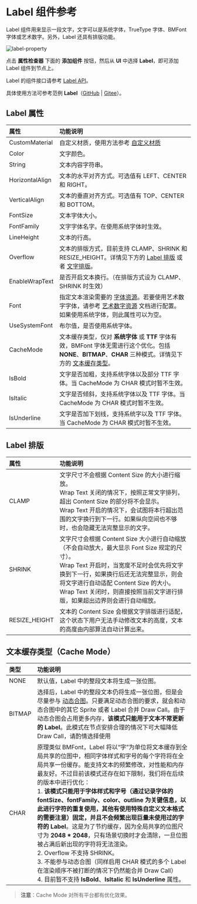# Label 组件参考

Label 组件用来显示一段文字，文字可以是系统字体，TrueType 字体、BMFont 字体或艺术数字。另外，Label 还具有排版功能。

![label-property](./label/label-property.png)

点击 **属性检查器** 下面的 **添加组件** 按钮，然后从 **UI** 中选择 **Label**，即可添加 Label 组件到节点上。

Label 的组件接口请参考 [Label API](__APIDOC__/zh/result?keyword=Label)。

具体使用方法可参考范例 **Label**（[GitHub](https://github.com/cocos-creator/test-cases-3d/tree/v3.5/assets/cases/ui/02.label) | [Gitee](https://gitee.com/mirrors_cocos-creator/test-cases-3d/tree/v3.5/assets/cases/ui/02.label)）。

## Label 属性

| 属性 |   功能说明
| :-------------- | :----------- |
| CustomMaterial | 自定义材质，使用方法参考 [自定义材质](../engine/ui-material.md)
| Color | 文字颜色。
| String | 文本内容字符串。
| HorizontalAlign | 文本的水平对齐方式。可选值有 LEFT、CENTER 和 RIGHT。
| VerticalAlign | 文本的垂直对齐方式。可选值有 TOP、CENTER 和 BOTTOM。
| FontSize | 文本字体大小。
| FontFamily | 文字字体名字。在使用系统字体时生效。
| LineHeight | 文本的行高。
| Overflow | 文本的排版方式，目前支持 CLAMP、SHRINK 和 RESIZE_HEIGHT。详情见下方的 [Label 排版](#label-%E6%8E%92%E7%89%88) 或者 [文字排版](../engine/label-layout.md)。
| EnableWrapText | 是否开启文本换行。（在排版方式设为 CLAMP、SHRINK 时生效）
| Font | 指定文本渲染需要的 [字体资源](../../../asset/font.md)。若要使用艺术数字字体，请参考 [艺术数字资源](../../../asset/label-atlas.md) 文档进行配置。<br>如果使用系统字体，则此属性可以为空。
| UseSystemFont | 布尔值，是否使用系统字体。
| CacheMode | 文本缓存类型，仅对 **系统字体** 或 **TTF** 字体有效，BMFont 字体无需进行这个优化。包括 **NONE**、**BITMAP**、**CHAR** 三种模式。详情见下方的 [文本缓存类型](#%E6%96%87%E6%9C%AC%E7%BC%93%E5%AD%98%E7%B1%BB%E5%9E%8B%EF%BC%88cache-mode%EF%BC%89)。
| IsBold | 文字是否加粗，支持系统字体以及部分 TTF 字体。当 CacheMode 为 CHAR 模式时暂不生效。
| IsItalic | 文字是否倾斜，支持系统字体以及 TTF 字体。当 CacheMode 为 CHAR 模式时暂不生效。
| IsUnderline | 文字是否加下划线，支持系统字以及 TTF 字体。当 CacheMode 为 CHAR 模式时暂不生效。

<!--| SpacingX | 文本字符之间的间距。（使用 BMFont 位图字体时生效）-->

## Label 排版

| 属性 |   功能说明
| :-------------- | :----------- |
| CLAMP | 文字尺寸不会根据 Content Size 的大小进行缩放。<br>Wrap Text 关闭的情况下，按照正常文字排列，超出 Content Size 的部分将不会显示。<br>Wrap Text 开启的情况下，会试图将本行超出范围的文字换行到下一行。如果纵向空间也不够时，也会隐藏无法完整显示的文字。
| SHRINK | 文字尺寸会根据 Content Size 大小进行自动缩放（不会自动放大，最大显示 Font Size 规定的尺寸）。<br>Wrap Text 开启时，当宽度不足时会优先将文字换到下一行，如果换行后还无法完整显示，则会将文字进行自动适配 Content Size 的大小。<br>Wrap Text 关闭时，则直接按照当前文字进行排版，如果超出边界则会进行自动缩放。
| RESIZE_HEIGHT | 文本的 Content Size 会根据文字排版进行适配，这个状态下用户无法手动修改文本的高度，文本的高度由内部算法自动计算出来。

## 文本缓存类型（Cache Mode）

| 类型 |   功能说明
| :-------------- | :----------- |
| NONE | 默认值，Label 中的整段文本将生成一张位图。
| BITMAP | 选择后，Label 中的整段文本仍将生成一张位图，但是会尽量参与 [动态合图](../../../advanced-topics/dynamic-atlas.md)。只要满足动态合图的要求，就会和动态合图中的其它 Sprite 或者 Label 合并 Draw Call。由于动态合图会占用更多内存，**该模式只能用于文本不常更新的 Label**。此模式在节点安排合理的情况下可大幅降低 Draw Call，请酌情选择使用
| CHAR | 原理类似 BMFont，Label 将以“字”为单位将文本缓存到全局共享的位图中，相同字体样式和字号的每个字符将在全局共享一份缓存。能支持文本的频繁修改，对性能和内存最友好。不过目前该模式还存在如下限制，我们将在后续的版本中进行优化：<br>1. **该模式只能用于字体样式和字号（通过记录字体的 fontSize、fontFamily、color、outline 为关键信息，以此进行字符的重复使用，其他有使用特殊自定义文本格式的需要注意）固定，并且不会频繁出现巨量未使用过的字符的 Label**。这是为了节约缓存，因为全局共享的位图尺寸为 **2048 * 2048**，只有场景切换时才会清除，一旦位图被占满后新出现的字符将无法渲染。<br>2. Overflow 不支持 SHRINK。<br>3. 不能参与动态合图（同样启用 CHAR 模式的多个 Label 在渲染顺序不被打断的情况下仍然能合并 Draw Call）<br>4. 目前暂不支持 **IsBold**、**IsItalic** 和 **IsUnderline** 属性。

> **注意**：Cache Mode 对所有平台都有优化效果。

<!-- ### BMFont 与 UI 合图自动批处理

 理论上，如果你的游戏 UI 没有使用系统字体或者 TTF 字体，并且所有的 UI 图片资源都可以合在一张图上，那么 UI 是可以只用一个 Draw Call 来完成的。
 更多关于 BMFont 与 UI 合图自动批处理的内容，请参考 [BMFont 与 UI 合图自动批处理](https://docs.cocos.com/creator/2.1/manual/zh/advanced-topics/ui-auto-batch.html) -->
